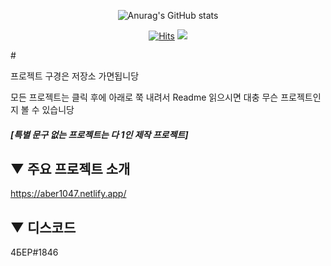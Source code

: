 <div align="center">

![Anurag's GitHub stats](https://github-readme-stats.vercel.app/api?username=ABER1047&show_icons=true&theme=dracula&show_icons=true&count_private=true)
  
</div>


<div align="center">

[![Hits](https://hits.seeyoufarm.com/api/count/incr/badge.svg?url=https%3A%2F%2Fgithub.com%2FABER1047&count_bg=%23F36C98&title_bg=%234D515C&icon=fandom.svg&icon_color=%23FFFFFF&title=Visitors&edge_flat=true)](https://hits.seeyoufarm.com) <img src="https://img.shields.io/github/followers/ABER1047?style=flat-square">
  
</div>
#


프로젝트 구경은 저장소 가면됩니당

모든 프로젝트는 클릭 후에 아래로 쭉 내려서 Readme 읽으시면 대충 무슨 프로젝트인지 볼 수 있습니당

##### [특별 문구 없는 프로젝트는 다 1인 제작 프로젝트]



## ▼ 주요 프로젝트 소개


https://aber1047.netlify.app/


## ▼ 디스코드

4БЕР#1846
